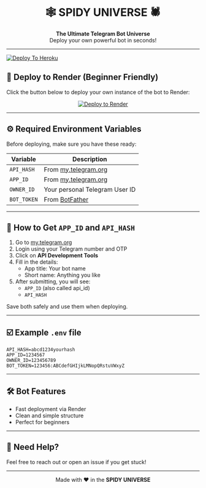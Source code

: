 <h1 align="center" style="font-family: 'Comic'Comic
  MS', cursive;">
  🕸️ SPIDY UNIVERSE 🕷️
</h1>

<p align="center">
  <b>The Ultimate Telegram Bot Universe</b>  
  <br>
  Deploy your own powerful bot in seconds!
</p>

---
[![Deploy To Heroku](https://www.herokucdn.com/deploy/button.svg)](https://heroku.com/deploy?template=https://github.com/Piyushmeena11/Ugextraction.git)



## 🚀 Deploy to Render (Beginner Friendly)

Click the button below to deploy your own instance of the bot to Render:

<p align="center">
  <a href="https://render.com/deploy?repo=https://github.com/popeye68/bulk-loader">
    <img src="https://render.com/images/deploy-to-render-button.svg" alt="Deploy to Render"/>
  </a>
</p>

---

## ⚙️ Required Environment Variables

Before deploying, make sure you have these ready:

| Variable     | Description                                      |
|--------------|--------------------------------------------------|
| `API_HASH`   | From [my.telegram.org](https://my.telegram.org)  |
| `APP_ID`     | From [my.telegram.org](https://my.telegram.org)  |
| `OWNER_ID`   | Your personal Telegram User ID                   |
| `BOT_TOKEN`  | From [BotFather](https://t.me/BotFather)         |

---

## 🔑 How to Get `APP_ID` and `API_HASH`

1. Go to [my.telegram.org](https://my.telegram.org)
2. Login using your Telegram number and OTP
3. Click on **API Development Tools**
4. Fill in the details:
   - App title: Your bot name
   - Short name: Anything you like
5. After submitting, you will see:
   - `APP_ID` (also called api_id)
   - `API_HASH`

Save both safely and use them when deploying.

---

## ☑️ Example `.env` file

```env
API_HASH=abcd1234yourhash
APP_ID=1234567
OWNER_ID=123456789
BOT_TOKEN=123456:ABCdefGHIjkLMNopQRstuVWxyZ
```

---

## 🛠 Bot Features

- Fast deployment via Render
- Clean and simple structure
- Perfect for beginners

---

## 🧠 Need Help?

Feel free to reach out or open an issue if you get stuck!

---

<p align="center">
  Made with ❤️ in the <b>SPIDY UNIVERSE</b>
</p>
